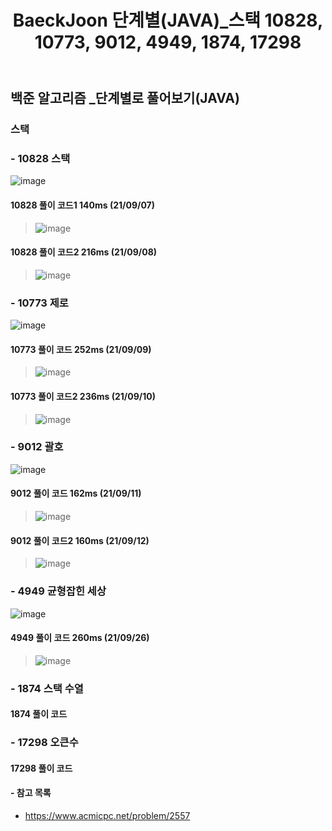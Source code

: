 ﻿---
layout: single
title: "BaeckJoon 단계별(JAVA)_스택 10828, 10773, 9012, 4949, 1874, 17298"
read_time: true
categories: 
 - BaeckJoon 
tags: 
 - Algorithm
 - BaeckJoon 
last_modified_at: '2021-09-06 23:32:00 +0800'
toc: true
toc_sticky: true
toc_label: 목차
---
## 백준 알고리즘 _단계별로 풀어보기(JAVA)
### 스택
### - 10828 스택
![image](https://user-images.githubusercontent.com/66898243/132350745-225336dc-0ab7-488d-9543-f65e66a3f6a0.png)

#### 10828 풀이 코드1 140ms (21/09/07)
>  ![image](https://user-images.githubusercontent.com/66898243/132353048-666f3a37-d310-4084-befa-ce64662ff91a.png)

#### 10828 풀이 코드2 216ms (21/09/08)
>  ![image](https://user-images.githubusercontent.com/66898243/132493367-9c784d0b-ea63-4f18-8b10-a38c8210a2da.png)

### - 10773 제로
![image](https://user-images.githubusercontent.com/66898243/132705555-9e042b10-73c8-495f-988c-ae342425b567.png)

#### 10773 풀이 코드 252ms (21/09/09)
>  ![image](https://user-images.githubusercontent.com/66898243/132705944-f06796ad-5f43-4b58-9420-784adde8230f.png)

#### 10773 풀이 코드2 236ms (21/09/10)
>  ![image](https://user-images.githubusercontent.com/66898243/132840078-b14984b4-ee9a-4439-9657-99b2168b215b.png)

### - 9012 괄호
![image](https://user-images.githubusercontent.com/66898243/132945972-a48da38d-17e4-4c25-844d-642b6447cb28.png)

#### 9012 풀이 코드 162ms (21/09/11)
>  ![image](https://user-images.githubusercontent.com/66898243/132946020-92316e5e-d6eb-497d-a625-5b07ad0045b7.png)

#### 9012 풀이 코드2 160ms (21/09/12)
>  ![image](https://user-images.githubusercontent.com/66898243/132986052-eca421ab-95bf-4d21-ad63-40854de048d3.png)
 
### - 4949 균형잡힌 세상	
![image](https://user-images.githubusercontent.com/66898243/134808429-98e96f40-d747-4b08-9749-38c37063c9a7.png)

#### 4949 풀이 코드 260ms (21/09/26)
>  ![image](https://user-images.githubusercontent.com/66898243/134808411-1b73093b-01c9-4bdb-8801-569773f16c18.png)

### - 1874 스택 수열	

#### 1874 풀이 코드
>   

### - 17298 오큰수

#### 17298 풀이 코드
>


#### - 참고 목록
- https://www.acmicpc.net/problem/2557
